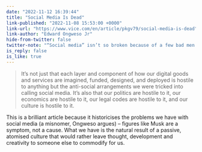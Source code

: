 ```yaml
---
date: "2022-11-12 16:39:44"
title: "Social Media Is Dead"
link-published: "2022-11-08 15:53:00 +0000"
link-url: "https://www.vice.com/en/article/pkgv79/social-media-is-dead"
link-author: "Edward Ongweso Jr"
hide-from-twitter: false
twitter-note: "“Social media” isn’t so broken because of a few bad men."
is_reply: false
is_like: true
---
```


> It’s not just that each layer and component of how our digital goods and services are imagined, funded, designed, and deployed is hostile to anything but the anti-social arrangements we were tricked into calling social media. It’s also that our politics are hostile to it, our economics are hostile to it, our legal codes are hostile to it, and our culture is hostile to it.

This is a brilliant article because it historicises the problems we have with social media (a misnomer, Ongweso argues) – figures like Musk are a symptom, not a cause. What we have is the natural result of a passive, atomised culture that would rather leave thought, development and creativity to someone else to commodify for us.
